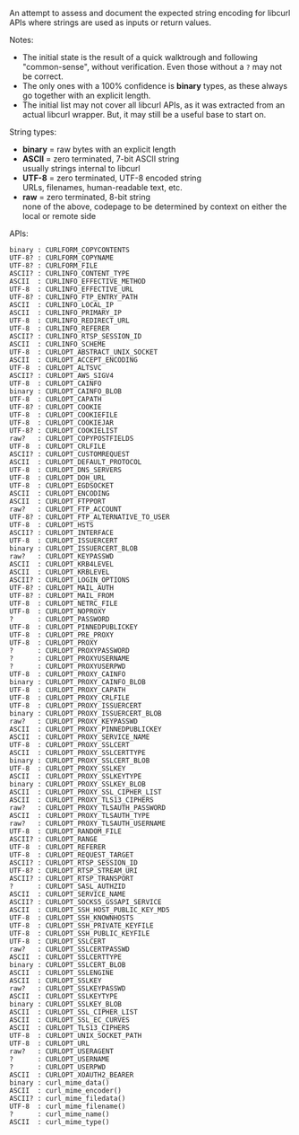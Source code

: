 An attempt to assess and document the expected string encoding for libcurl APIs where strings are used as inputs or return values.

Notes:
- The initial state is the result of a quick walktrough and following "common-sense", without verification. Even those without a `?` may not be correct.
- The only ones with a 100% confidence is **binary** types, as these always go together with an explicit length.
- The initial list may not cover all libcurl APIs, as it was extracted from an actual libcurl wrapper. But, it may still be a useful base to start on.

String types:
- **binary** = raw bytes with an explicit length
- **ASCII**  = zero terminated, 7-bit ASCII string<br>usually strings internal to libcurl
- **UTF-8**  = zero terminated, UTF-8 encoded string<br>URLs, filenames, human-readable text, etc.
- **raw**    = zero terminated, 8-bit string<br>none of the above, codepage to be determined by context on either the local or remote side

APIs:
```
binary : CURLFORM_COPYCONTENTS
UTF-8? : CURLFORM_COPYNAME
UTF-8? : CURLFORM_FILE
ASCII? : CURLINFO_CONTENT_TYPE
ASCII  : CURLINFO_EFFECTIVE_METHOD
UTF-8  : CURLINFO_EFFECTIVE_URL
UTF-8? : CURLINFO_FTP_ENTRY_PATH
ASCII  : CURLINFO_LOCAL_IP
ASCII  : CURLINFO_PRIMARY_IP
UTF-8  : CURLINFO_REDIRECT_URL
UTF-8  : CURLINFO_REFERER
ASCII? : CURLINFO_RTSP_SESSION_ID
ASCII  : CURLINFO_SCHEME
UTF-8  : CURLOPT_ABSTRACT_UNIX_SOCKET
ASCII  : CURLOPT_ACCEPT_ENCODING
UTF-8  : CURLOPT_ALTSVC
ASCII? : CURLOPT_AWS_SIGV4
UTF-8  : CURLOPT_CAINFO
binary : CURLOPT_CAINFO_BLOB
UTF-8  : CURLOPT_CAPATH
UTF-8? : CURLOPT_COOKIE
UTF-8  : CURLOPT_COOKIEFILE
UTF-8  : CURLOPT_COOKIEJAR
UTF-8? : CURLOPT_COOKIELIST
raw?   : CURLOPT_COPYPOSTFIELDS
UTF-8  : CURLOPT_CRLFILE
ASCII? : CURLOPT_CUSTOMREQUEST
ASCII  : CURLOPT_DEFAULT_PROTOCOL
UTF-8  : CURLOPT_DNS_SERVERS
UTF-8  : CURLOPT_DOH_URL
UTF-8  : CURLOPT_EGDSOCKET
ASCII  : CURLOPT_ENCODING
ASCII  : CURLOPT_FTPPORT
raw?   : CURLOPT_FTP_ACCOUNT
UTF-8? : CURLOPT_FTP_ALTERNATIVE_TO_USER
UTF-8  : CURLOPT_HSTS
ASCII? : CURLOPT_INTERFACE
UTF-8  : CURLOPT_ISSUERCERT
binary : CURLOPT_ISSUERCERT_BLOB
raw?   : CURLOPT_KEYPASSWD
ASCII  : CURLOPT_KRB4LEVEL
ASCII  : CURLOPT_KRBLEVEL
ASCII? : CURLOPT_LOGIN_OPTIONS
UTF-8? : CURLOPT_MAIL_AUTH
UTF-8? : CURLOPT_MAIL_FROM
UTF-8  : CURLOPT_NETRC_FILE
UTF-8  : CURLOPT_NOPROXY
?      : CURLOPT_PASSWORD
UTF-8  : CURLOPT_PINNEDPUBLICKEY
UTF-8  : CURLOPT_PRE_PROXY
UTF-8  : CURLOPT_PROXY
?      : CURLOPT_PROXYPASSWORD
?      : CURLOPT_PROXYUSERNAME
?      : CURLOPT_PROXYUSERPWD
UTF-8  : CURLOPT_PROXY_CAINFO
binary : CURLOPT_PROXY_CAINFO_BLOB
UTF-8  : CURLOPT_PROXY_CAPATH
UTF-8  : CURLOPT_PROXY_CRLFILE
UTF-8  : CURLOPT_PROXY_ISSUERCERT
binary : CURLOPT_PROXY_ISSUERCERT_BLOB
raw?   : CURLOPT_PROXY_KEYPASSWD
ASCII  : CURLOPT_PROXY_PINNEDPUBLICKEY
ASCII  : CURLOPT_PROXY_SERVICE_NAME
UTF-8  : CURLOPT_PROXY_SSLCERT
ASCII  : CURLOPT_PROXY_SSLCERTTYPE
binary : CURLOPT_PROXY_SSLCERT_BLOB
UTF-8  : CURLOPT_PROXY_SSLKEY
ASCII  : CURLOPT_PROXY_SSLKEYTYPE
binary : CURLOPT_PROXY_SSLKEY_BLOB
ASCII  : CURLOPT_PROXY_SSL_CIPHER_LIST
ASCII  : CURLOPT_PROXY_TLS13_CIPHERS
raw?   : CURLOPT_PROXY_TLSAUTH_PASSWORD
ASCII  : CURLOPT_PROXY_TLSAUTH_TYPE
raw?   : CURLOPT_PROXY_TLSAUTH_USERNAME
UTF-8  : CURLOPT_RANDOM_FILE
ASCII? : CURLOPT_RANGE
UTF-8  : CURLOPT_REFERER
UTF-8  : CURLOPT_REQUEST_TARGET
ASCII? : CURLOPT_RTSP_SESSION_ID
UTF-8? : CURLOPT_RTSP_STREAM_URI
ASCII? : CURLOPT_RTSP_TRANSPORT
?      : CURLOPT_SASL_AUTHZID
ASCII  : CURLOPT_SERVICE_NAME
ASCII? : CURLOPT_SOCKS5_GSSAPI_SERVICE
ASCII  : CURLOPT_SSH_HOST_PUBLIC_KEY_MD5
UTF-8  : CURLOPT_SSH_KNOWNHOSTS
UTF-8  : CURLOPT_SSH_PRIVATE_KEYFILE
UTF-8  : CURLOPT_SSH_PUBLIC_KEYFILE
UTF-8  : CURLOPT_SSLCERT
raw?   : CURLOPT_SSLCERTPASSWD
ASCII  : CURLOPT_SSLCERTTYPE
binary : CURLOPT_SSLCERT_BLOB
ASCII  : CURLOPT_SSLENGINE
ASCII  : CURLOPT_SSLKEY
raw?   : CURLOPT_SSLKEYPASSWD
ASCII  : CURLOPT_SSLKEYTYPE
binary : CURLOPT_SSLKEY_BLOB
ASCII  : CURLOPT_SSL_CIPHER_LIST
ASCII  : CURLOPT_SSL_EC_CURVES
ASCII  : CURLOPT_TLS13_CIPHERS
UTF-8  : CURLOPT_UNIX_SOCKET_PATH
UTF-8  : CURLOPT_URL
raw?   : CURLOPT_USERAGENT
?      : CURLOPT_USERNAME
?      : CURLOPT_USERPWD
ASCII  : CURLOPT_XOAUTH2_BEARER
binary : curl_mime_data()
ASCII  : curl_mime_encoder()
ASCII? : curl_mime_filedata()
UTF-8  : curl_mime_filename()
?      : curl_mime_name()
ASCII  : curl_mime_type()
```
